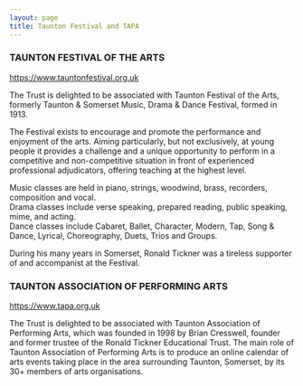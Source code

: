 ```yaml
---
layout: page
title: Taunton Festival and TAPA
---
```


### TAUNTON FESTIVAL OF THE ARTS
<https://www.tauntonfestival.org.uk>

The Trust is delighted to be associated with Taunton Festival of the Arts, formerly Taunton & Somerset Music, Drama & Dance Festival, formed in 1913.

The Festival exists to encourage and promote the performance and enjoyment of the arts. Aiming particularly, but not exclusively, at young people it provides a challenge and a unique opportunity to perform in a competitive and non-competitive situation in front of experienced professional adjudicators, offering teaching at the highest level.

Music classes are held in piano, strings, woodwind, brass, recorders, composition and vocal.  
Drama classes include verse speaking, prepared reading, public speaking, mime, and acting.  
Dance classes include Cabaret, Ballet, Character, Modern, Tap, Song & Dance, Lyrical, Choreography, Duets, Trios and Groups.  

During his many years in Somerset, Ronald Tickner was a tireless supporter of and accompanist at the Festival.

### TAUNTON ASSOCIATION OF PERFORMING ARTS
<https://www.tapa.org.uk>

The Trust is delighted to be associated with Taunton Association of Performing Arts, which was founded in 1998 by Brian Cresswell, founder and former trustee of the Ronald Tickner Educational Trust. The main role of Taunton Association of Performing Arts is to produce an online calendar of arts events taking place in the area surrounding Taunton, Somerset, by its 30+ members of arts organisations.
